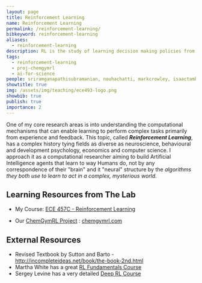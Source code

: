 ```yaml
---
layout: page
title: Reinforcement Learning
name: Reinforcement Learning
permalink: /reinforcement-learning/
bibkeyword: reinforcement-learning
aliases:
  - reinforcement-learning
description: RL is the study of learning decision making policies from experience with computers.
tags:
  - reinforcement-learning
  - proj-chemgymrl
  - ai-for-science
people: sriramganapathisubramanian, nouhachatti, markcrowley, isaactamblyn
showtitle: true
img: /assets/img/teaching/ece493-logo.png
showbib: true
publish: true
importance: 2
---
```


One of my core research areas is into understanding the computational mechanisms that can enable learning to perform complex tasks primarily from experience and feedback. This topic, called ***Reinforcement Learning***,  has a complex history tying fields as diverse as neuroscience, behavioural and development psychology, economics and computer science. I approach it as a computational researcher aiming to build Artificial Intelligence agents that learn to way Humans do, not by any correspondence of their "brain" and it "neural" structure by the *algorithms they both use to learn to act in a complex, mysterious world.*

## Learning Resources from The Lab

- My Course: [ECE 457C - Reinforcement Learning](/rlcourse/)

- Our [ChemGymRL Project](/chemgymrl/) : [chemgymrl.com](http://chemgymrl.com)

  

## External Resources

- Revised Textbook by Sutton and Barto - http://incompleteideas.net/book/the-book-2nd.html
- Martha White has a great [RL Fundamentals Course](https://www.coursera.org/specializations/reinforcement-learning?utm_source=gg&utm_medium=sem&utm_content=04-ReinforcementLearning-UA-CA&campaignid=6770937312&adgroupid=85996872692&device=c&keyword=reinforcement%20learning%20course&matchtype=b&network=g&devicemodel=&adpostion=&creativeid=391979104237&hide_mobile_promo&gclid=Cj0KCQjwm9D0BRCMARIsAIfvfIYKjEq7S-DqrGVUNrH6GIcvwMRPX4tz_1LgKbgnt7nm2c-cvtAHy3YaAu9xEALw_wcB)
- Sergey Levine has a very detailed [Deep RL Course](http://rail.eecs.berkeley.edu/deeprlcourse/)



